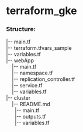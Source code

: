 # terraform_gke

### Structure:

|-- main.tf <br />
|-- terraform.tfvars_sample <br />
|-- variables.tf <br />
|-- webApp <br />
&nbsp;&nbsp;&nbsp;    |-- main.tf <br />
&nbsp;&nbsp;&nbsp;    |-- namespace.tf <br />
&nbsp;&nbsp;&nbsp;    |-- replication_controller.tf <br />
&nbsp;&nbsp;&nbsp;    |-- service.tf <br />
&nbsp;&nbsp;&nbsp;    |-- variables.tf <br />
|-- cluster <br />
&nbsp;&nbsp;&nbsp;   |-- README.md <br />
&nbsp;&nbsp;&nbsp;   |-- main.tf <br />
&nbsp;&nbsp;&nbsp;   |-- outputs.tf <br />
&nbsp;&nbsp;&nbsp;   |-- variables.tf <br />
